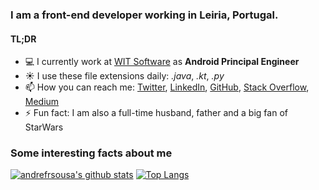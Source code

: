 ### I am a front-end developer working in Leiria, Portugal. 
#### TL;DR

- 💻 I currently work at [WIT Software](https://twitter.com/wit_software) as **Android Principal Engineer**
- ☀️ I use these file extensions daily: *.java*, *.kt*, *.py*
- 📫 How you can reach me: [Twitter](https://twitter.com/andrefrsousa), [LinkedIn](https://www.linkedin.com/in/andrefrsousa/), [GitHub](https://github.com/andrefrsousa), [Stack Overflow](https://stackoverflow.com/users/1574250/andré-sousa?tab=profile), [Medium](https://medium.com/andré-sousa)
- ⚡ Fun fact: I am also a full-time husband, father and a big fan of StarWars

### Some interesting facts about me

[![andrefrsousa's github stats](https://github-readme-stats.vercel.app/api?username=andrefrsousa&show_icons=true&line_height=21&show_icons=true&theme=vue&title_color=0059CC&icon_color=0059CC)](https://github.com/anuraghazra/github-readme-stats)
[![Top Langs](https://github-readme-stats.vercel.app/api/top-langs/?username=andrefrsousa&show_icons=true&layout=compact&theme=vue&title_color=0059CC&icon_color=0059CC)](https://github.com/anuraghazra/github-readme-stats)

<!--
**andrefrsousa/andrefrsousa** is a ✨ _special_ ✨ repository because its `README.md` (this file) appears on your GitHub profile.

Here are some ideas to get you started:

- 🔭 I’m currently working on ...
- 🌱 I’m currently learning ...
- 👯 I’m looking to collaborate on ...
- 🤔 I’m looking for help with ...
- 💬 Ask me about ...
- 📫 How to reach me: ...
- 😄 Pronouns: ...
- ⚡ Fun fact: ...
- ✍️ Writing tech blog posts over Internet
-->
